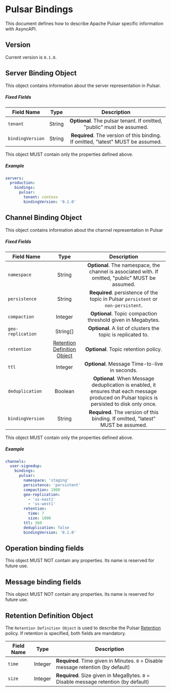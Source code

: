 # Pulsar Bindings
This document defines how to describe Apache Pulsar specific information with AsyncAPI.

<a name="version"></a>

## Version

Current version is `0.1.0`.

<a name="server"></a>
## Server Binding Object

This object contains information about the server representation in Pulsar.

##### Fixed Fields

Field Name | Type | Description |
---|:---:|:---:|
`tenant` | String | **Optional**. The pulsar tenant. If omitted, "public" must be assumed. |
`bindingVersion` | String | **Required**. The version of this binding. If omitted, "latest" MUST be assumed. |

This object MUST contain only the properties defined above.

##### Example

```yaml
servers:
  production:
    bindings:
      pulsar:
        tenant: contoso
        bindingVersion: '0.1.0'
```

<a name="channel"></a>
## Channel Binding Object
This object contains information about the channel representation in Pulsar

##### Fixed Fields

Field Name | Type | Description |
---|:---:|:---:|
`namespace` | String | **Optional**. The namespace, the channel is associated with. If omitted, "public" MUST be assumed. |
`persistence` | String | **Required**. persistence of the topic in Pulsar `persistent` or `non-persistent`. |
`compaction`| Integer | **Optional**. Topic compaction threshold given in Megabytes. |
`geo-replication` | String[] | **Optional**. A list of clusters the topic is replicated to. |
`retention` | [Retention Definition Object](#retention-definition-object) | **Optional**. Topic retention policy.  |
`ttl` | Integer | **Optional**. Message Time-to-live in seconds. |
`deduplication` | Boolean | **Optional**. When Message deduplication is enabled, it ensures that each message produced on Pulsar topics is persisted to disk only once. |
`bindingVersion` | String | **Required**. The version of this binding. If omitted, "latest" MUST be assumed. |

This object MUST contain only the properties defined above.

##### Example

```yaml
channels:
  user-signedup:
    bindings:
      pulsar:
        namespace: 'staging'
        persistence: 'persistent'
        compaction: 1000
        geo-replication:
          - 'us-east1'
          - 'us-west1'
        retention:
          time: 7
          size: 1000
        ttl: 360
        deduplication: false
        bindingVersion: '0.1.0'
```

<a name="operation"></a>
## Operation binding fields
This object MUST NOT contain any properties. Its name is reserved for future use.

<a name="message"></a>
## Message binding fields
This object MUST NOT contain any properties. Its name is reserved for future use.

<a name="retention-definition-object"></a>
## Retention Definition Object
The `Retention Definition Object` is used to describe the Pulsar [Retention](https://pulsar.apache.org/docs/cookbooks-retention-expiry/) policy. If retention is specified, both fields are mandatory.

Field Name | Type | Description
---|---|---
`time`|Integer| **Required**. Time given in Minutes. `0` = Disable message retention (by default)|
`size`|Integer| **Required**. Size given in MegaBytes. `0` = Disable message retention (by default)|
